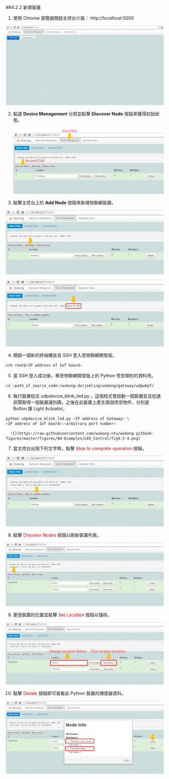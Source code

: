 ##4.2.2 新增裝置

1. 使用 Chrome 瀏覽器開啟主控台介面： http://localhost:5000  
  <!-- (Currently, only Chrome browser supports FBP editor)  -->
   
  ![](https://raw.githubusercontent.com/wukong-ntu/wukong-gitbook-figures/master/figures/04-Examples/LED_Control/19.png)

2. 點選 **Device Management** 分頁並點擊 **Discover Node** 按鈕來獲得初始狀態。
        
   ![](https://raw.githubusercontent.com/wukong-ntu/wukong-gitbook-figures/master/figures/04-Examples/LED_Control/20.png)

3. 點擊主控台上的 **Add Node** 按鈕來新增物聯網裝置。
    
 ![](https://raw.githubusercontent.com/wukong-ntu/wukong-gitbook-figures/master/figures/04-Examples/LED_Control/201.png)
        
 ![](https://raw.githubusercontent.com/wukong-ntu/wukong-gitbook-figures/master/figures/04-Examples/LED_Control/21.png)

4. 開啟一個新的終端機並且 SSH 登入至物聯網開發版。
    
  ```bash
  ssh root@<IP address of IoT board>
  ```

5. 當 SSH 登入成功後，移至物聯網開發版上的 Python 悟空類別的資料夾。
  ```bash
  cd <path_of_source_code>/wukong-darjeeling/wukong/gateway/udpwkpf/   
  ```   
        
6. 執行裝置程式 udpdevice_blink_led.py 。這個程式會啟動一個裝置並且從通訊閘取得一個裝置識別碼，之後在此裝置上產生兩個悟空物件，分別是 Button 跟 Light Actuator。
  ```bash
  python udpdevice_blink_led.py <IP address of Gateway> \
  <IP address of IoT board>:<arbitrary port number>
  ```
      ![](https://raw.githubusercontent.com/wukong-ntu/wukong-gitbook-figures/master/figures/04-Examples/LED_Control/fig4-2-4.png)

7.  當主控台出現下列文字時，點擊 <font color="red">Stop to complete operation</font> 按鈕。
     
 ![](https://raw.githubusercontent.com/wukong-ntu/wukong-gitbook-figures/master/figures/04-Examples/LED_Control/24.png)

8.  點擊 <font color="red">Discover Nodes</font> 按鈕以刷新裝置列表。  

  ![](https://raw.githubusercontent.com/wukong-ntu/wukong-gitbook-figures/master/figures/04-Examples/LED_Control/26.png)

9. 更改裝置的位置並點擊 <font color="red">Set Location</font> 按鈕以儲存。

  ![](https://raw.githubusercontent.com/wukong-ntu/wukong-gitbook-figures/master/figures/04-Examples/LED_Control/27.png)

10. 點擊 <font color="red">Details</font> 按鈕即可查看此 Python 裝置的傳感器資料。

 ![](https://raw.githubusercontent.com/wukong-ntu/wukong-gitbook-figures/master/figures/04-Examples/LED_Control/28.png)

